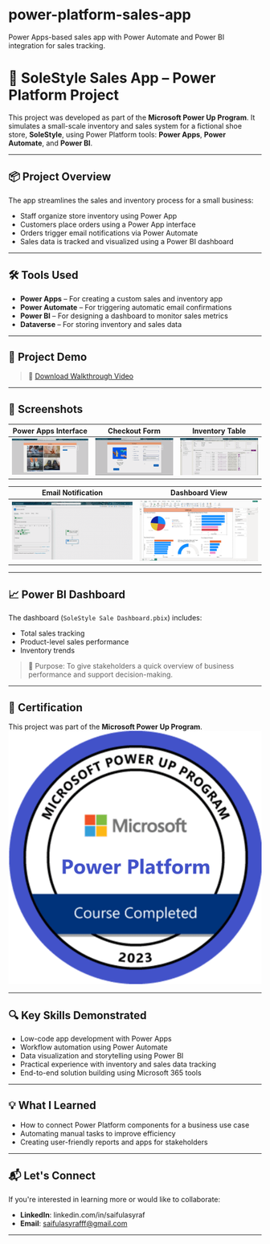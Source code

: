 # power-platform-sales-app
Power Apps-based sales app with Power Automate and Power BI integration for sales tracking.

# 👟 SoleStyle Sales App – Power Platform Project

This project was developed as part of the **Microsoft Power Up Program**. It simulates a small-scale inventory and sales system for a fictional shoe store, **SoleStyle**, using Power Platform tools: **Power Apps**, **Power Automate**, and **Power BI**.

---

## 📦 Project Overview

The app streamlines the sales and inventory process for a small business:
- Staff organize store inventory using Power App
- Customers place orders using a Power App interface
- Orders trigger email notifications via Power Automate
- Sales data is tracked and visualized using a Power BI dashboard

---

## 🛠 Tools Used

- **Power Apps** – For creating a custom sales and inventory app  
- **Power Automate** – For triggering automatic email confirmations  
- **Power BI** – For designing a dashboard to monitor sales metrics  
- **Dataverse** – For storing inventory and sales data  

---

## 🎥 Project Demo

> 🎥 [Download Walkthrough Video](Power%20Platform%20Walkthrough.mp4)


---

## 📸 Screenshots

| Power Apps Interface | Checkout Form | Inventory Table |
|----------------------|----------------|-----------------|
| ![App](SoleStyle%20App.PNG) | ![Checkout](SoleStyle%20Checkout.PNG) | ![Inventory](Inventory%20Table.PNG) |

| Email Notification | Dashboard View |
|--------------------|----------------|
| ![Email](Power%20Automate%20email%20notification.PNG) | ![Dashboard](Dashboard%20Screenshot.PNG) |

---

## 📈 Power BI Dashboard

The dashboard (`SoleStyle Sale Dashboard.pbix`) includes:
- Total sales tracking
- Product-level sales performance
- Inventory trends

> 🎯 Purpose: To give stakeholders a quick overview of business performance and support decision-making.

---

## 🏅 Certification

This project was part of the **Microsoft Power Up Program**.  
![Badge](Microsoft%20Power%20Up%20Program%20Badge.png)

---

## 🔍 Key Skills Demonstrated

- Low-code app development with Power Apps  
- Workflow automation using Power Automate  
- Data visualization and storytelling using Power BI  
- Practical experience with inventory and sales data tracking  
- End-to-end solution building using Microsoft 365 tools  

---

## 💡 What I Learned

- How to connect Power Platform components for a business use case  
- Automating manual tasks to improve efficiency  
- Creating user-friendly reports and apps for stakeholders  

---

## 📬 Let's Connect

If you're interested in learning more or would like to collaborate:

- **LinkedIn**: linkedin.com/in/saifulasyraf 
- **Email**: saifulasyrafff@gmail.com

---



